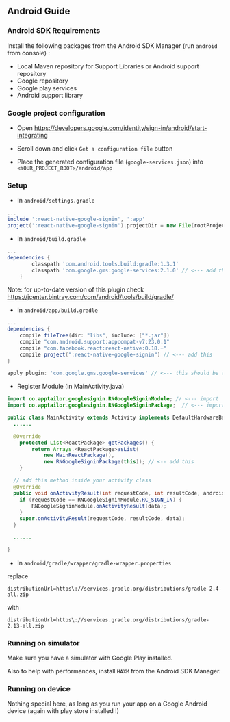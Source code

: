 ## Android Guide

### Android SDK Requirements

Install the following packages from the Android SDK Manager (run ``` android ``` from console) :
- Local Maven repository for Support Libraries or Android support repository
- Google repository
- Google play services
- Android support library


### Google project configuration

- Open https://developers.google.com/identity/sign-in/android/start-integrating

- Scroll down and click ```Get a configuration file``` button

- Place the generated configuration file (```google-services.json```) into ```<YOUR_PROJECT_ROOT>/android/app```

### Setup

* In `android/settings.gradle`

```gradle
...
include ':react-native-google-signin', ':app'
project(':react-native-google-signin').projectDir = new File(rootProject.projectDir, '../node_modules/react-native-google-signin/android')
```

* In `android/build.gradle`

```gradle
...
dependencies {
        classpath 'com.android.tools.build:gradle:1.3.1'
        classpath 'com.google.gms:google-services:2.1.0' // <--- add this
    }
```

Note: for up-to-date version of this plugin check https://jcenter.bintray.com/com/android/tools/build/gradle/

* In `android/app/build.gradle`

```gradle
...
dependencies {
    compile fileTree(dir: "libs", include: ["*.jar"])
    compile "com.android.support:appcompat-v7:23.0.1"
    compile "com.facebook.react:react-native:0.18.+"
    compile project(":react-native-google-signin") // <--- add this
}

apply plugin: 'com.google.gms.google-services' // <--- this should be the last line
```

* Register Module (in MainActivity.java)

```java
import co.apptailor.googlesignin.RNGoogleSigninModule; // <--- import
import co.apptailor.googlesignin.RNGoogleSigninPackage;  // <--- import

public class MainActivity extends Activity implements DefaultHardwareBackBtnHandler {
  ......

  @Override
    protected List<ReactPackage> getPackages() {
        return Arrays.<ReactPackage>asList(
            new MainReactPackage(),
            new RNGoogleSigninPackage(this)); // <-- add this
    }

  // add this method inside your activity class
  @Override
  public void onActivityResult(int requestCode, int resultCode, android.content.Intent data) {
    if (requestCode == RNGoogleSigninModule.RC_SIGN_IN) {
        RNGoogleSigninModule.onActivityResult(data);
    }
    super.onActivityResult(requestCode, resultCode, data);
  }

  ......

}
```

* In `android/gradle/wrapper/gradle-wrapper.properties`

replace 
```
distributionUrl=https\://services.gradle.org/distributions/gradle-2.4-all.zip
```

with
```
distributionUrl=https\://services.gradle.org/distributions/gradle-2.13-all.zip
```


### Running on simulator

Make sure you have a simulator with Google Play installed.

Also to help with performances, install ```HAXM``` from the Android SDK Manager.

### Running on device

Nothing special here, as long as you run your app on a Google Android device (again with play store installed !)



